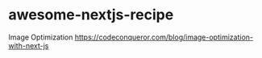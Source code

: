 # awesome-nextjs-recipe

Image Optimization
https://codeconqueror.com/blog/image-optimization-with-next-js
